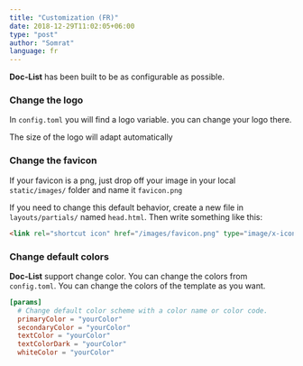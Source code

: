 ```yaml
---
title: "Customization (FR)"
date: 2018-12-29T11:02:05+06:00
type: "post"
author: "Somrat"
language: fr
---
```


**Doc-List** has been built to be as configurable as possible.


### Change the logo

In `config.toml` you will find a logo variable. you can change your logo there.

<div class="alert rounded-0 alert-info">
The size of the logo will adapt automatically
</div>

### Change the favicon

If your favicon is a png, just drop off your image in your local `static/images/` folder and name it `favicon.png`

If you need to change this default behavior, create a new file in `layouts/partials/` named `head.html`. Then write something like this:

```html
<link rel="shortcut icon" href="/images/favicon.png" type="image/x-icon" />
```

### Change default colors

**Doc-List** support change color. You can change the colors from `config.toml`. You can change the colors of the template as you want.


```toml
[params]
  # Change default color scheme with a color name or color code.
  primaryColor = "yourColor"
  secondaryColor = "yourColor"
  textColor = "yourColor"
  textColorDark = "yourColor"
  whiteColor = "yourColor"
```